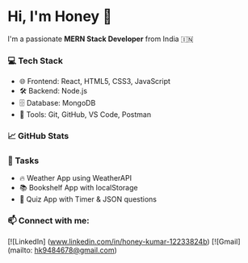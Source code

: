 # Hi, I'm Honey 👋

I'm a passionate **MERN Stack Developer** from India 🇮🇳

### 💻 Tech Stack
- 🌐 Frontend: React, HTML5, CSS3, JavaScript
- 🛠 Backend: Node.js
- 🗄️ Database: MongoDB
- 🧰 Tools: Git, GitHub, VS Code, Postman

### 📈 GitHub Stats

### 🔭 Tasks
- 🔥 Weather App using WeatherAPI
- 📚 Bookshelf App with localStorage
- 📝 Quiz App with Timer & JSON questions

### 📫 Connect with me:
[![LinkedIn] (www.linkedin.com/in/honey-kumar-12233824b)
[![Gmail] (mailto: hk9484678@gmail.com)
